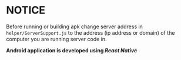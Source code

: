 # NOTICE

Before running or building apk change server address in `helper/ServerSupport.js` to the address (ip address or domain) of the computer you are running server code in.

**Android application is developed using *React Native***